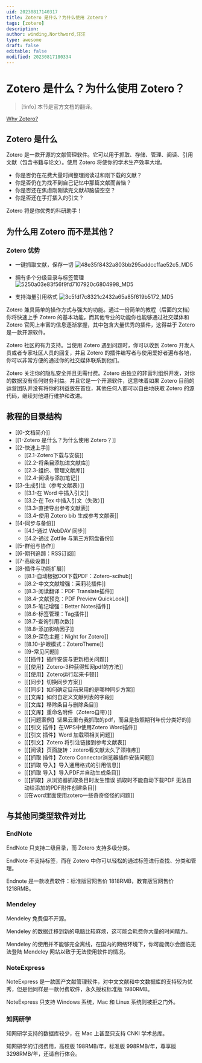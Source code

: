 ```yaml
---
uid: 20230817140317
title: Zotero 是什么？为什么使用 Zotero？
tags: [zotero]
description: 
author: winding,Northword,汪汪
type: awesome
draft: false
editable: false
modified: 20230817180334
---
```


# Zotero 是什么？为什么使用 Zotero？

> [!info]
> 本节是官方文档的翻译。

[Why Zotero?](https://www.zotero.org/why)

## Zotero 是什么

Zotero 是一款开源的文献管理软件。它可以用于抓取、存储、管理、阅读、引用文献（包含书籍与论文）。使用 Zotero 将使你的学术生产效率大增。

- 你是否仍在花费大量时间整理阅读过和刚下载的文献？
- 你是否仍在为找不到自己记忆中那篇文献而苦恼？
- 你是否还在焦虑刚刚读完文献却脑袋空空？
- 你是否还在手打插入的引文？

Zotero 将是你优秀的科研助手！

## 为什么用 Zotero 而不是其他？

### Zotero 优势

- 一键抓取文献，保存一切
  ![48e35f8432a803bb295addccffae52c5_MD5](https://cdn.pkmer.cn/images/202308171552236.png!pkmer)

- 拥有多个分级目录与标签管理
  ![5250a03e83f56f9fd7107920c6804998_MD5](https://cdn.pkmer.cn/images/202308171552238.png!pkmer)
- 支持海量引用格式
  ![3c5fdf7c8321c2432a65a85f619b5172_MD5](https://cdn.pkmer.cn/images/202308171552239.png!pkmer)

Zotero 兼具简单的操作方式与强大的功能。通过一份简单的教程（后面的文档）你将快速上手 Zotero 的基本功能，而其他专业的功能你也能够通过社交媒体和 Zotero 官网上丰富的信息逐渐掌握，其中包含大量优秀的插件，这得益于 Zotero 是一款开源软件。

Zotero 社区的有力支持。当使用 Zotero 遇到问题时，你可以收到 Zotero 开发人员或者专家社区人员的回复，并且 Zotero 的插件编写者与使用爱好者遍布各地，你可以非常方便的通过你的社交媒体联系到他们。

Zotero 关注你的隐私安全并且无需付费。Zotero 由独立的非营利组织开发，对你的数据没有任何财务利益。并且它是一个开源软件，这意味着如果 Zotero 目前的运营团队并没有将你的利益放在首位，其他任何人都可以自由地获取 Zotero 的源代码，继续对他进行维护和改进。

## 教程的目录结构

- [[0-文档简介]]
- [[1-Zotero 是什么？为什么使用 Zotero？]]
- [[2-快速上手]]
	- [[2.1-Zotero下载与安装]]
	- [[2.2-将条目添加进文献库]]
	- [[2.3-组织、管理文献库]]
	- [[2.4-阅读与添加笔记]]
- [[3-生成引注（参考文献表）]]
	- [[3.1-在 Word 中插入引文]]
	- [[3.2-在 Tex 中插入引文（失效）]]
	- [[3.3-直接导出参考文献表]]
	- [[3.4-使用 Zotero bib 生成参考文献表]]
- [[4-同步与备份]]
	- [[4.1-通过 WebDAV 同步]]
	- [[4.2-通过 Zotfile 与第三方网盘备份]]
- [[5-群组与协作]]
- [[6-期刊追踪：RSS订阅]]
- [[7-高级设置]]
- [[8-插件与功能扩展]]
	- [[8.1-自动根据DOI下载PDF：Zotero-scihub]]
	- [[8.2-中文文献增强：茉莉花插件]]
	- [[8.3-阅读翻译：PDF Translate插件]]
	- [[8.4-文献预览：PDF Preview QuickLook]]
	- [[8.5-笔记增强：Better Notes插件]]
	- [[8.6-标签管理：Tag插件]]
	- [[8.7-查询引用次数]]
	- [[8.8-添加影响因子]]
	- [[8.9-深色主题：Night for Zotero]]
	- [[8.10-护眼模式：ZoteroTheme]]
	- [[9-常见问题]]
	- [[【插件】插件安装与更新相关问题]]
	- [[【使用】Zotero-3种获得知网pdf的方法]]
	- [[【使用】Zotero运行起来卡顿]]
	- [[【同步】切换同步方案]]
	- [[【同步】如何确定目前采用的是哪种同步方案]]
	- [[【文库】如何自定义文献列表的字段]]
	- [[【文库】移除条目与删除条目]]
	- [[【文库】重命名附件（Zotero自带）]]
	- [[【问题案例】坚果云里有我抓取的pdf，而且是按照期刊年份分类好的]]
	- [[【引文 插件】在WPS中使用Zotero Word插件]]
	- [[【引文 插件】Word 加载项相关问题]]
	- [[【引文】Zotero 将引注链接到参考文献表]]
	- [[【阅读】页面旋转：zotero看文献太久了颈椎疼]]
	- [[【抓取 插件】Zotero Connector浏览器插件安装问题]]
	- [[【抓取 导入】导入通用格式的引用信息]]
	- [[【抓取 导入】导入PDF并自动生成条目]]
	- [[【抓取】从浏览器抓取条目时发生错误 抓取时不能自动下载PDF 无法自动给添加的PDF附件创建条目]]
	- [[在word里面使用zotero一些奇奇怪怪的问题]]

## 与其他同类型软件对比

### EndNote

EndNote 只支持二级目录，而 Zotero 支持多级分类。

EndNote 不支持标签，而在 Zotero 中你可以轻松的通过标签进行查找、分类和管理。

Endnote 是一款收费软件：标准版官网售价 1818RMB，教育版官网售价 1218RMB。

### Mendeley

Mendeley 免费但不开源。

Mendeley 的数据迁移到新的电脑比较麻烦，这可能会耗费你大量的时间精力。

Mendeley 的使用并不能够完全离线，在国内的网络环境下，你可能偶尔会面临无法登陆 Mendeley 网站以致于无法使用软件的情况。

### NoteExpress

NoteExpress 是一款国产文献管理软件，对中文文献和中文数据库的支持较为优秀，但是他同样是一款付费软件，永久授权标准版 1980RMB。

NoteExpress 只支持 Windows 系统，Mac 和 Linux 系统则被拒之门外。

### 知网研学

知网研学支持的数据库较少，在 Mac 上甚至只支持 CNKI 学术总库。

知网研学的订阅费用，高校版 198RMB/年，标准版 998RMB/年，尊享版 3298RMB/年，还请自行体会。
